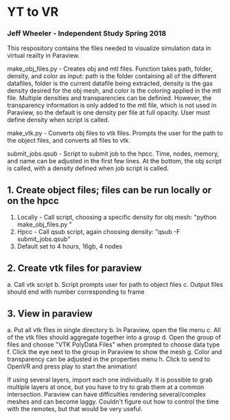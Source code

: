 # YT to VR
### Jeff Wheeler - Independent Study Spring 2018


This respository contains the files needed to visualize simulation data in virtual reailty in Paraview.

make_obj_files.py - Creates obj and mtl files. Function takes path, folder, density, and color as input: path is the folder containing all of the different datafiles, folder is the current datafile being extracted, density is the gas density desired for the obj mesh, and color is the coloring applied in the mtl file. Multiple densities and transparencies can be definied. However, the transparency information is only added to the mtl file, which is not used in Paraview, so the default is one density per file at full opacity. User must define density when script is called.

make_vtk.py - Converts obj files to vtk files. Prompts the user for the path to the object files, and converts all files to vtk.

submit_jobs.qsub - Script to submit job to the hpcc. Time, nodes, memory, and name can be adjusted in the first few lines. At the bottom, the obj script is called, with a density defined when job script is called.


## 1. Create object files; files can be run locally or on the hpcc
1. Locally - Call script, choosing a specific density for obj mesh: "python make_obj_files.py <density>"
1. Hpcc - Call qsub script, again choosing density: "qsub -F <density> submit_jobs.qsub"
1. Default set to 4 hours, 16gb, 4 nodes

## 2. Create vtk files for paraview
   a. Call vtk script
   b. Script prompts user for path to object files
   c. Output files should end with number corresponding to frame

## 3. View in paraview
   a. Put all vtk files in single directory
   b. In Paraview, open the file menu
   c. All of the vtk files should aggregate together into a group
   d. Open the group of files and choose "VTK PolyData Files" when prompted to choose data type
   f. Click the eye next to the group in Paraview to show the mesh
   g. Color and transparency can be adjusted in the properties menu
   h. Click to send to OpenVR and press play to start the animation!

If using several layers, import each one individually. 
It is possible to grab multiple layers at once, but you have to try to grab them at a common intersection. 
Paraview can have difficulties rendering several/complex meshes and can become laggy. 
Couldn't figure out how to control the time with the remotes, but that would be very useful.